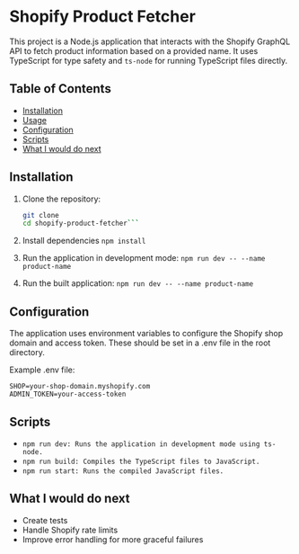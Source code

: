 # Shopify Product Fetcher

This project is a Node.js application that interacts with the Shopify GraphQL API to fetch product information based on a provided name. It uses TypeScript for type safety and `ts-node` for running TypeScript files directly.

## Table of Contents

- [Installation](#installation)
- [Usage](#usage)
- [Configuration](#configuration)
- [Scripts](#scripts)
- [What I would do next](#what-i-would-do-next)

## Installation

1. Clone the repository:
   ```sh
   git clone 
   cd shopify-product-fetcher```

2. Install dependencies
  ```npm install```

3. Run the application in development mode:
  ```npm run dev -- --name product-name```

4. Run the built application:
  ```npm run dev -- --name product-name```

## Configuration

The application uses environment variables to configure the Shopify shop domain and access token. These should be set in a .env file in the root directory.

Example .env file:
  ```
  SHOP=your-shop-domain.myshopify.com
  ADMIN_TOKEN=your-access-token
  ```

## Scripts

* ```npm run dev: Runs the application in development mode using ts-node.```
* ```npm run build: Compiles the TypeScript files to JavaScript.```
* ```npm run start: Runs the compiled JavaScript files.```

## What I would do next

- Create tests
- Handle Shopify rate limits
- Improve error handling for more graceful failures